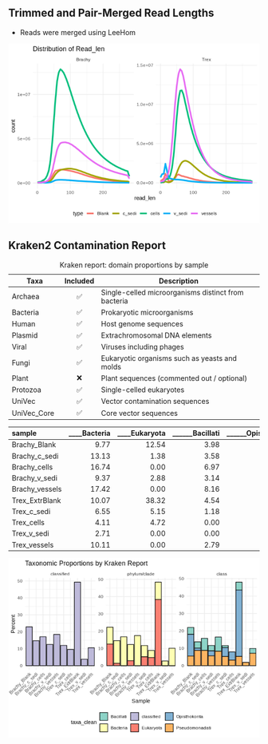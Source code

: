 ## Trimmed and Pair-Merged Read Lengths

-   Reads were merged using LeeHom

![](README_files/figure-markdown_strict/len-1.png)

## Kraken2 Contamination Report

<table>
<caption>Kraken report: domain proportions by sample</caption>
<colgroup>
<col style="width: 21%" />
<col style="width: 13%" />
<col style="width: 65%" />
</colgroup>
<thead>
<tr>
<th>Taxa</th>
<th style="text-align: center;">Included</th>
<th>Description</th>
</tr>
</thead>
<tbody>
<tr>
<td>Archaea</td>
<td style="text-align: center;">✅</td>
<td>Single-celled microorganisms distinct from bacteria</td>
</tr>
<tr>
<td>Bacteria</td>
<td style="text-align: center;">✅</td>
<td>Prokaryotic microorganisms</td>
</tr>
<tr>
<td>Human</td>
<td style="text-align: center;">✅</td>
<td>Host genome sequences</td>
</tr>
<tr>
<td>Plasmid</td>
<td style="text-align: center;">✅</td>
<td>Extrachromosomal DNA elements</td>
</tr>
<tr>
<td>Viral</td>
<td style="text-align: center;">✅</td>
<td>Viruses including phages</td>
</tr>
<tr>
<td>Fungi</td>
<td style="text-align: center;">✅</td>
<td>Eukaryotic organisms such as yeasts and molds</td>
</tr>
<tr>
<td>Plant</td>
<td style="text-align: center;">❌</td>
<td>Plant sequences (commented out / optional)</td>
</tr>
<tr>
<td>Protozoa</td>
<td style="text-align: center;">✅</td>
<td>Single-celled eukaryotes</td>
</tr>
<tr>
<td>UniVec</td>
<td style="text-align: center;">✅</td>
<td>Vector contamination sequences</td>
</tr>
<tr>
<td>UniVec_Core</td>
<td style="text-align: center;">✅</td>
<td>Core vector sequences</td>
</tr>
</tbody>
</table>

<table>
<colgroup>
<col style="width: 13%" />
<col style="width: 11%" />
<col style="width: 12%" />
<col style="width: 14%" />
<col style="width: 17%" />
<col style="width: 19%" />
<col style="width: 10%" />
</colgroup>
<thead>
<tr>
<th style="text-align: left;">sample</th>
<th style="text-align: right;">____Bacteria</th>
<th style="text-align: right;">____Eukaryota</th>
<th style="text-align: right;">______Bacillati</th>
<th style="text-align: right;">______Opisthokonta</th>
<th style="text-align: right;">______Pseudomonadati</th>
<th style="text-align: right;">classified</th>
</tr>
</thead>
<tbody>
<tr>
<td style="text-align: left;">Brachy_Blank</td>
<td style="text-align: right;">9.77</td>
<td style="text-align: right;">12.54</td>
<td style="text-align: right;">3.98</td>
<td style="text-align: right;">12.48</td>
<td style="text-align: right;">5.55</td>
<td style="text-align: right;">22.92</td>
</tr>
<tr>
<td style="text-align: left;">Brachy_c_sedi</td>
<td style="text-align: right;">13.13</td>
<td style="text-align: right;">1.38</td>
<td style="text-align: right;">3.58</td>
<td style="text-align: right;">1.37</td>
<td style="text-align: right;">8.77</td>
<td style="text-align: right;">14.75</td>
</tr>
<tr>
<td style="text-align: left;">Brachy_cells</td>
<td style="text-align: right;">16.74</td>
<td style="text-align: right;">0.00</td>
<td style="text-align: right;">6.97</td>
<td style="text-align: right;">0.00</td>
<td style="text-align: right;">8.75</td>
<td style="text-align: right;">17.08</td>
</tr>
<tr>
<td style="text-align: left;">Brachy_v_sedi</td>
<td style="text-align: right;">9.37</td>
<td style="text-align: right;">2.88</td>
<td style="text-align: right;">3.14</td>
<td style="text-align: right;">2.85</td>
<td style="text-align: right;">5.67</td>
<td style="text-align: right;">12.52</td>
</tr>
<tr>
<td style="text-align: left;">Brachy_vessels</td>
<td style="text-align: right;">17.42</td>
<td style="text-align: right;">0.00</td>
<td style="text-align: right;">8.16</td>
<td style="text-align: right;">0.00</td>
<td style="text-align: right;">8.29</td>
<td style="text-align: right;">18.44</td>
</tr>
<tr>
<td style="text-align: left;">Trex_ExtrBlank</td>
<td style="text-align: right;">10.07</td>
<td style="text-align: right;">38.32</td>
<td style="text-align: right;">4.54</td>
<td style="text-align: right;">38.20</td>
<td style="text-align: right;">5.29</td>
<td style="text-align: right;">49.29</td>
</tr>
<tr>
<td style="text-align: left;">Trex_c_sedi</td>
<td style="text-align: right;">6.55</td>
<td style="text-align: right;">5.15</td>
<td style="text-align: right;">1.18</td>
<td style="text-align: right;">5.13</td>
<td style="text-align: right;">5.25</td>
<td style="text-align: right;">11.99</td>
</tr>
<tr>
<td style="text-align: left;">Trex_cells</td>
<td style="text-align: right;">4.11</td>
<td style="text-align: right;">4.72</td>
<td style="text-align: right;">0.00</td>
<td style="text-align: right;">4.69</td>
<td style="text-align: right;">3.23</td>
<td style="text-align: right;">9.61</td>
</tr>
<tr>
<td style="text-align: left;">Trex_v_sedi</td>
<td style="text-align: right;">2.71</td>
<td style="text-align: right;">0.00</td>
<td style="text-align: right;">0.00</td>
<td style="text-align: right;">0.00</td>
<td style="text-align: right;">1.86</td>
<td style="text-align: right;">3.82</td>
</tr>
<tr>
<td style="text-align: left;">Trex_vessels</td>
<td style="text-align: right;">10.11</td>
<td style="text-align: right;">0.00</td>
<td style="text-align: right;">2.79</td>
<td style="text-align: right;">0.00</td>
<td style="text-align: right;">7.13</td>
<td style="text-align: right;">10.58</td>
</tr>
</tbody>
</table>

![](README_files/figure-markdown_strict/contam-1.png)
